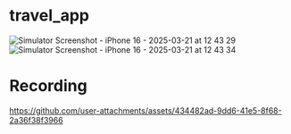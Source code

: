 # travel_app

![Simulator Screenshot - iPhone 16 - 2025-03-21 at 12 43 29](https://github.com/user-attachments/assets/41582354-6ad9-4dd0-9aba-f11a973fa63e)
![Simulator Screenshot - iPhone 16 - 2025-03-21 at 12 43 34](https://github.com/user-attachments/assets/25a01257-cc0f-4596-a22b-901b480a62b8)


# Recording
https://github.com/user-attachments/assets/434482ad-9dd6-41e5-8f68-2a36f38f3966

